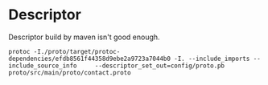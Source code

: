# Descriptor

Descriptor build by maven isn't good enough.

    protoc -I./proto/target/protoc-dependencies/efdb8561f44358d9ebe2a9723a7044b0 -I. --include_imports --include_source_info     --descriptor_set_out=config/proto.pb proto/src/main/proto/contact.proto